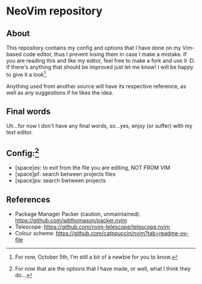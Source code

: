 # NeoVim repository

## About
This repository contains my config and options that I have done on my Vim-based code editor, thus I prevent losing them in case I make a mistake.
If you are reading this and like my editor, feel free to make a fork and use it :D. If there's anything that should be improved just let me know! I will be happy to give it a look[^1].

Anything used from another source will have its respective reference, as well as any suggestions if he likes the idea.

## Final words
Uh...for now I don't have any final words, so...yes, enjoy (or suffer) with my text editor.

## Config:[^2]
* [space]ex: to exit from the file you are editing, NOT FROM VIM
* [space]pf: search between projects files
* [space]ps: search bwtween projects

## References
* Package Manager Packer (caution, unmaintained): https://github.com/wbthomason/packer.nvim 
* Telescope: https://github.com/nvim-telescope/telescope.nvim
* Colour scheme: https://github.com/catppuccin/nvim?tab=readme-ov-file


[^1]: For now, October 5th, I'm still a bit of a newbie for you to know.
[^2]: For now that are the options that I have made, or well, what I think they do...
